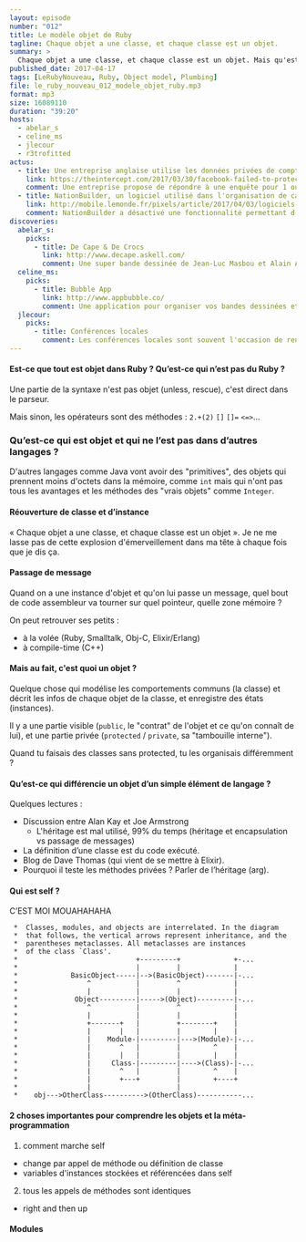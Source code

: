 ```yaml
---
layout: episode
number: "012"
title: Le modèle objet de Ruby
tagline: Chaque objet a une classe, et chaque classe est un objet.
summary: > 
  Chaque objet a une classe, et chaque classe est un objet. Mais qu'est-ce que cela veut dire exactement ? Discutons-en ensemble !
published_date: 2017-04-17
tags: [LeRubyNouveau, Ruby, Object model, Plumbing]
file: le_ruby_nouveau_012_modele_objet_ruby.mp3
format: mp3
size: 16089110
duration: "39:20"
hosts:
  - abelar_s
  - celine_ms
  - jlecour
  - r3trofitted
actus:
  - title: Une entreprise anglaise utilise les données privées de comptes Facebook pour manipuler les élections américaines. 
    link: https://theintercept.com/2017/03/30/facebook-failed-to-protect-30-million-users-from-having-their-data-harvested-by-trump-campaign-affiliate/
    comment: Une entreprise propose de répondre à une enquête pour 1 ou 2$. Les répondants donnent accès à leur compte Facebook, ainsi qu'à toutes leurs données, sans en être réellement informés. Ces données sont ensuite réutilisées dans des campagnes soutenant Trump. 
  - title: NationBuilder, un logiciel utilisé dans l'organisation de campagnes politiques françaises, récoltait des données personnelles. 
    link: http://mobile.lemonde.fr/pixels/article/2017/04/03/logiciels-electoraux-les-politiques-francais-ont-du-mettre-fin-a-la-recolte-de-donnees-personnelles_5105296_4408996.html?xtref=
    comment: NationBuilder a désactivé une fonctionnalité permettant d’enrichir les bases de données des politiques avec des informations personnelles publiques issues des réseaux sociaux.
discoveries:
  abelar_s:
    picks:
      - title: De Cape & De Crocs
        link: http://www.decape.askell.com/
        comment: Une super bande dessinée de Jean-Luc Masbou et Alain Ayroles
  celine_ms:
    picks:
      - title: Bubble App
        link: http://www.appbubble.co/
        comment: Une application pour organiser vos bandes dessinées et vous avertir quand un nouvel album est sorti !
  jlecour:
    picks:
      - title: Conférences locales
        comment: Les conférences locales sont souvent l'occasion de rencontrer des professionnels de qualité dans un cadre plus intimiste que les grandes conférences. Les sujets sont tout aussi passionnants !
---
```


#### Est-ce que tout est objet dans Ruby ? Qu’est-ce qui n’est pas du Ruby ? 

Une partie de la syntaxe n'est pas objet (unless, rescue), c'est direct dans le parseur.

Mais sinon, les opérateurs sont des méthodes : `2.+(2)` `[]` `[]=` `<=>`...

### Qu’est-ce qui est objet et qui ne l’est pas dans d’autres langages ?

D'autres langages comme Java vont avoir des "primitives", des objets
qui prennent moins d'octets dans la mémoire, comme `int` mais qui
n'ont pas tous les avantages et les méthodes des "vrais objets" comme
`Integer`.

#### Réouverture de classe et d’instance
« Chaque objet a une classe, et chaque classe est un objet ». Je ne me lasse pas de cette explosion d'émerveillement dans ma tête à chaque fois que je dis ça.

#### Passage de message
Quand on a une instance d'objet et qu'on lui passe un message, quel
bout de code assembleur va tourner sur quel pointeur, quelle zone
mémoire ?

On peut retrouver ses petits :
- à la volée (Ruby, Smalltalk, Obj-C, Elixir/Erlang)
- à compile-time (C++)

#### Mais au fait, c'est quoi un objet ?
Quelque chose qui modélise les comportements communs (la classe) et
décrit les infos de chaque objet de la classe, et enregistre des états
(instances).

Il y a une partie visible (`public`, le "contrat" de l'objet et ce qu'on connaît de lui),
et une partie privée (`protected` / `private`, sa "tambouille interne").

Quand tu faisais des classes sans protected, tu les organisais différemment ? 

#### Qu’est-ce qui différencie un objet d’un simple élément de langage ? 
Quelques lectures :
- Discussion entre Alan Kay et Joe Armstrong
  * L'héritage est mal utilisé, 99% du temps (héritage et encapsulation vs passage de messages)
- La définition d’une classe est du code exécuté. 
- Blog de Dave Thomas (qui vient de se mettre à Elixir).
- Pourquoi il teste les méthodes privées ? Parler de l’héritage (arg). 


#### Qui est self ?
C’EST MOI MOUAHAHAHA

```
 *  Classes, modules, and objects are interrelated. In the diagram
 *  that follows, the vertical arrows represent inheritance, and the
 *  parentheses metaclasses. All metaclasses are instances
 *  of the class `Class'.
 *                             +---------+             +-...
 *                             |         |             |
 *             BasicObject-----|-->(BasicObject)-------|-...
 *                 ^           |         ^             |
 *                 |           |         |             |
 *              Object---------|----->(Object)---------|-...
 *                 ^           |         ^             |
 *                 |           |         |             |
 *                 +-------+   |         +--------+    |
 *                 |       |   |         |        |    |
 *                 |    Module-|---------|--->(Module)-|-...
 *                 |       ^   |         |        ^    |
 *                 |       |   |         |        |    |
 *                 |     Class-|---------|---->(Class)-|-...
 *                 |       ^   |         |        ^    |
 *                 |       +---+         |        +----+
 *                 |                     |
 *    obj--->OtherClass---------->(OtherClass)-----------...
```
  
#### 2 choses importantes pour comprendre les objets et la méta-programmation

1. comment marche self
- change par appel de méthode ou définition de classe
- variables d'instances stockées et référencées dans self

2. tous les appels de méthodes sont identiques
- right and then up

#### Modules
 
